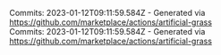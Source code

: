 Commits: 2023-01-12T09:11:59.584Z - Generated via https://github.com/marketplace/actions/artificial-grass
<br>
Commits: 2023-01-12T09:11:59.584Z - Generated via https://github.com/marketplace/actions/artificial-grass
<br>
